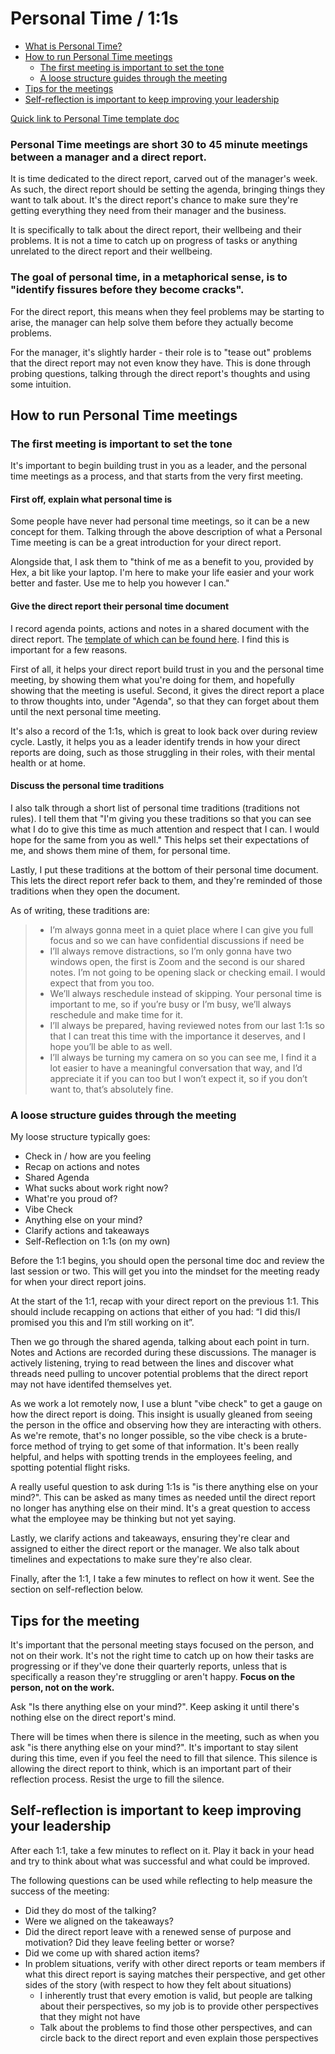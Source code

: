 # Personal Time / 1:1s

* [What is Personal Time?](#personal-time-meetings-are-short-30-to-45-minute-meetings-between-a-manager-and-a-direct-report)
* [How to run Personal Time meetings](#how-to-run-personal-time-meetings)
  * [The first meeting is important to set the tone](#the-first-meeting-is-important-to-set-the-tone)
  * [A loose structure guides through the meeting](#a-loose-structure-guides-through-the-meeting)
* [Tips for the meetings](#tips-for-the-meeting)
* [Self-reflection is important to keep improving your leadership](#self-reflection-is-important-to-keep-improving-your-leadership)

[Quick link to Personal Time template doc](https://docs.google.com/document/d/1QK9H0k_zP2kmJDQLiK3LBV8mQLmXMtIvsflJpPJqb1g/edit#)

### Personal Time meetings are short 30 to 45 minute meetings between a manager and a direct report.

It is time dedicated to the direct report, carved out of the manager's week. As such, the direct report should be setting
the agenda, bringing things they want to talk about. It's the direct report's chance to make sure they're getting
everything they need from their manager and the business.

It is specifically to talk about the direct report, their wellbeing and their problems. It is not a time to catch up on 
progress of tasks or anything unrelated to the direct report and their wellbeing.

### The goal of personal time, in a metaphorical sense, is to "identify fissures before they become cracks". 

For the direct report, this means when they feel problems may be starting to arise, the manager can help solve them before
they actually become problems.

For the manager, it's slightly harder - their role is to "tease out" problems that the direct report may not even know
they have. This is done through probing questions, talking through the direct report's thoughts and using some intuition.

## How to run Personal Time meetings

### The first meeting is important to set the tone

It's important to begin building trust in you as a leader, and the personal time meetings as a process, and that starts
from the very first meeting.

#### First off, explain what personal time is

Some people have never had personal time meetings, so it can be a new concept for them. Talking through the above 
description of what a Personal Time meeting is can be a great introduction for your direct report.

Alongside that, I ask them to "think of me as a benefit to you, provided by Hex, a bit like your laptop. I'm here to
make your life easier and your work better and faster. Use me to help you however I can."

#### Give the direct report their personal time document

I record agenda points, actions and notes in a shared document with the direct report. The [template of which can be found
here](https://docs.google.com/document/d/1QK9H0k_zP2kmJDQLiK3LBV8mQLmXMtIvsflJpPJqb1g/edit#). I find this is important
for a few reasons.

First of all, it helps your direct report build trust in you and the personal time meeting, by showing them what you're
doing for them, and hopefully showing that the meeting is useful. Second, it gives the direct report a place to throw 
thoughts into, under "Agenda", so that they can forget about them until the next personal time meeting.

It's also a record of the 1:1s, which is great to look back over during review cycle. Lastly, it helps you as a leader 
identify trends in how your direct reports are doing, such as those struggling in their roles, with their mental health 
or at home.

#### Discuss the personal time traditions

I also talk through a short list of personal time traditions (traditions not rules). I tell them that "I'm giving you
these traditions so that you can see what I do to give this time as much attention and respect that I can. I would hope
for the same from you as well." This helps set their expectations of me, and shows them mine of them, for personal time.

Lastly, I put these traditions at the bottom of their personal time document. This lets the direct report refer back to
them, and they're reminded of those traditions when they open the document.

As of writing, these traditions are:

>- I’m always gonna meet in a quiet place where I can give you full focus and so we can have confidential discussions if need be
>- I’ll always remove distractions, so I’m only gonna have two windows open, the first is Zoom and the second is our shared notes. I’m not going to be opening slack or checking email. I would expect that from you too.
>- We’ll always reschedule instead of skipping. Your personal time is important to me, so if you’re busy or I’m busy, we’ll always reschedule and make time for it.
>- I’ll always be prepared, having reviewed notes from our last 1:1s so that I can treat this time with the importance it deserves, and I hope you’ll be able to as well.
>- I’ll always be turning my camera on so you can see me, I find it a lot easier to have a meaningful conversation that way, and I’d appreciate it if you can too but I won’t expect it, so if you don’t want to, that’s absolutely fine.


### A loose structure guides through the meeting 

My loose structure typically goes:

- Check in / how are you feeling
- Recap on actions and notes
- Shared Agenda
- What sucks about work right now?
- What're you proud of?
- Vibe Check
- Anything else on your mind?
- Clarify actions and takeaways
- Self-Reflection on 1:1s (on my own)

Before the 1:1 begins, you should open the personal time doc and review the last session or two. This will get you into
the mindset for the meeting ready for when your direct report joins.

At the start of the 1:1, recap with your direct report on the previous 1:1. This should include recapping on actions
that either of you had: “I did this/I promised you this and I’m still working on it”.

Then we go through the shared agenda, talking about each point in turn. Notes and Actions are recorded during these
discussions. The manager is actively listening, trying to read between the lines and discover what threads need
pulling to uncover potential problems that the direct report may not have identifed themselves yet.

As we work a lot remotely now, I use a blunt "vibe check" to get a gauge on how the direct report is doing. This insight
is usually gleaned from seeing the person in the office and observing how they are interacting with others. As we're
remote, that's no longer possible, so the vibe check is a brute-force method of trying to get some of that information.
It's been really helpful, and helps with spotting trends in the employees feeling, and spotting potential flight risks.

A really useful question to ask during 1:1s is "is there anything else on your mind?". This can be asked as many
times as needed until the direct report no longer has anything else on their mind. It's a great question to access
what the employee may be thinking but not yet saying.

Lastly, we clarify actions and takeaways, ensuring they're clear and assigned to either the direct report or the manager. 
We also talk about timelines and expectations to make sure they're also clear.

Finally, after the 1:1, I take a few minutes to reflect on how it went. See the section on self-reflection below.

## Tips for the meeting

It's important that the personal meeting stays focused on the person, and not on their work. It's not the right time
to catch up on how their tasks are progressing or if they've done their quarterly reports, unless that is specifically
a reason they're struggling or aren't happy. **Focus on the person, not on the work.**

Ask "Is there anything else on your mind?". Keep asking it until there's nothing else on the direct report's mind.

There will be times when there is silence in the meeting, such as when you ask "is there anything else on your mind?". 
It's important to stay silent during this time, even if you feel the need to fill that silence. This silence is allowing
the direct report to think, which is an important part of their reflection process. Resist the urge to fill the silence.

## Self-reflection is important to keep improving your leadership

After each 1:1, take a few minutes to reflect on it. Play it back in your head and try to think about what was 
successful and what could be improved.

The following questions can be used while reflecting to help measure the success of the meeting:

- Did they do most of the talking? 
- Were we aligned on the takeaways? 
- Did the direct report leave with a renewed sense of purpose and motivation? Did they leave feeling better or worse? 
- Did we come up with shared action items?
- In problem situations, verify with other direct reports or team members if what this direct report is saying matches their perspective, and get other sides of the story (with respect to how they felt about situations)
  - I inherently trust that every emotion is valid, but people are talking about their perspectives, so my job is to provide other perspectives that they might not have 
  - Talk about the problems to find those other perspectives, and can circle back to the direct report and even explain those perspectives

